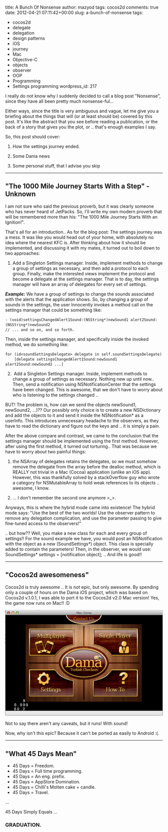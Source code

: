 title: A Bunch Of Nonsense
author: mazyod
tags: cocos2d
comments: true
date: 2012-04-21 07:11:42+00:00
slug: a-bunch-of-nonsense
tags:
- cocos2d
- delegate
- delegation
- design patterns
- iOS
- journey
- Mac
- Objective-C
- objects
- observer
- OOP
- Programming
- Settings programming
wordpress_id: 217

I really do not know why I suddenly decided to call a blog post "Nonsense", since they have all been pretty much nonsense-ful...

Either ways, since the title is very ambiguous and vague, let me give you a briefing about the things that will (or at least should be) covered by this post. It's like the abstract that you see before reading a publication, or the back of a story that gives you the plot, or .. that's enough examples I say.

So, this post should cover:



	
  1. How the settings journey ended.

	
  2. Some Dama news

	
  3. Some personal stuff, that I advise you skip




* * *





## "The 1000 Mile Journey Starts With a Step" - Unknown


I am not sure who said the previous proverb, but it was clearly someone who has never heard of JetPacks. So, I'll write my own modern proverb that will be remembered more than his: "The 1000 Mile Journey Starts With an Ignition!".

That's all for an introduction.. As for the blog post:
The settings journey was a mess. It was like you would head out of your home, with absolutely no idea where the nearest KFC is. After thinking about how it should be implemented, and discussing it with my mates, it turned out to boil down to two approaches:



	
  1. Add a Singleton Settings manager. Inside, implement methods to change a group of settings as necessary, and then add a protocol to each group. Finally, make the interested views implement the protocol and become a delegate at the settings manager. That is to day, the settings manager will have an array of delegates for every set of settings.

_**Example:**_ We have a group of settings to change the sounds associated with the alerts that the application shows. So, by changing a group of sounds in the settings, the user Innocently invokes a method call on the settings manager that could be something like:

```objc
- (void)settingsChangedAlert1Sound:(NSString*)newSound1 alert2Sound:(NSString*)newSound2 
// ... and so on, and so forth.

```

Then, inside the settings manager, and specifically inside the invoked method, we do something like: 

```objc
for (id<soundSettingsDelegate> delegate in self.soundSettingsDelegate) 
    [delegate settingsChangedAlert1Sound:newSound1 alert2Sound:newSound2 ...]

```

	
  2.  Add a Singleton Settings manager. Inside, implement methods to change a group of settings as necessary. Nothing new up until now.. Then, send a notification using NSNotificationCenter that the settings have been changed. This is awesome, that we don't have to worry about who is listening to the settings changed ..

BUT! The problem is, how can we send the objects newSound1, newSound2, ...)?? Our possibly only choice is to create a new NSDictionary and add the objects to it and send it inside the NSNotification* as a userInfo. This introduces unnecessary headache to the observers, as they have to read the dictionary and figure out the keys and .. it is simply a pain.


After the above compare and contrast, we came to the conclusion that the settings manager should be implemented using the first method. However, after using the first method, it turned out torturing.. That was because we have to worry about two painful things:

	
  1. the NSArray of delegates retains the delegates, so we must somehow remove the delegate from the array before the dealloc method, which is REALLY not trivial in a Mac (Cocoa) application (unlike an iOS app). However, this was thankfully solved by a stackOverflow guy who wrote a category for NSMutableArray to hold weak references to its objects .. awesome, I know.

	
  2. ... I don't remember the second one anymore >_>.


Anyways, this is where the hybrid mode came into existence! The hybrid mode says: "Use the best of the two worlds! Use the observer pattern to remove any delegation complication, and use the parameter passing to give fine-tuned access to the observers!"

.. but how?? Well, you make a new class for each and every group of settings!! For the sound example we have, you would post an NSNotification with the object as a new (SoundSettings*) object. This class is specially added to contain the parameters! Then, in the observer, we would use: SoundSettings* settings = [notification object]; .. And life is good!!


* * *


## "Cocos2d awesomeness"


Cocos2d is truly awesome .. It is not epic, but only awesome. By spending only a couple of hours on the Dama iOS project, which was based on Cocos2d v.1.0.1, I was able to port it to the Cocos2d v2.0 Mac version! Yes, the game now runs on Mac!! :D

[![image](/images/screen-shot-2012-04-20-at-6-41-01-pm.png)](/images/screen-shot-2012-04-20-at-6-41-01-pm.png)

Not to say there aren't any caveats, but it runs! With sound!

Now, why isn't this epic? Because it can't be ported as easily to Android :(.




* * *



## "What 45 Days Mean"


+ 45 Days = Freedom.
+ 45 Days = Full time programming.
+ 45 Days = An eng. prefix.
+ 45 Days = AppStore Domination.
+ 45 Days = Chilli's Molten cake + candle.
+ 45 Days = Travel.

...

45 Days Simply Equals ...


### GRADUATION.
